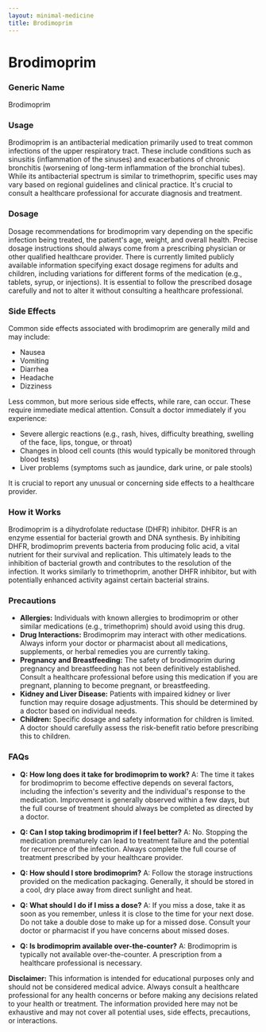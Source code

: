 ```yaml
---
layout: minimal-medicine
title: Brodimoprim
---
```


# Brodimoprim
### Generic Name
Brodimoprim

### Usage

Brodimoprim is an antibacterial medication primarily used to treat common infections of the upper respiratory tract.  These include conditions such as sinusitis (inflammation of the sinuses) and exacerbations of chronic bronchitis (worsening of long-term inflammation of the bronchial tubes).  While its antibacterial spectrum is similar to trimethoprim, specific uses may vary based on regional guidelines and clinical practice.  It's crucial to consult a healthcare professional for accurate diagnosis and treatment.

### Dosage

Dosage recommendations for brodimoprim vary depending on the specific infection being treated, the patient's age, weight, and overall health.  Precise dosage instructions should always come from a prescribing physician or other qualified healthcare provider.  There is currently limited publicly available information specifying exact dosage regimens for adults and children, including variations for different forms of the medication (e.g., tablets, syrup, or injections).  It is essential to follow the prescribed dosage carefully and not to alter it without consulting a healthcare professional.

### Side Effects

Common side effects associated with brodimoprim are generally mild and may include:

* Nausea
* Vomiting
* Diarrhea
* Headache
* Dizziness

Less common, but more serious side effects, while rare, can occur.  These require immediate medical attention.  Consult a doctor immediately if you experience:

* Severe allergic reactions (e.g., rash, hives, difficulty breathing, swelling of the face, lips, tongue, or throat)
* Changes in blood cell counts (this would typically be monitored through blood tests)
* Liver problems (symptoms such as jaundice, dark urine, or pale stools)


It is crucial to report any unusual or concerning side effects to a healthcare provider.

### How it Works

Brodimoprim is a dihydrofolate reductase (DHFR) inhibitor.  DHFR is an enzyme essential for bacterial growth and DNA synthesis. By inhibiting DHFR, brodimoprim prevents bacteria from producing folic acid, a vital nutrient for their survival and replication.  This ultimately leads to the inhibition of bacterial growth and contributes to the resolution of the infection.  It works similarly to trimethoprim, another DHFR inhibitor, but with potentially enhanced activity against certain bacterial strains.

### Precautions

* **Allergies:**  Individuals with known allergies to brodimoprim or other similar medications (e.g., trimethoprim) should avoid using this drug.
* **Drug Interactions:** Brodimoprim may interact with other medications.  Always inform your doctor or pharmacist about all medications, supplements, or herbal remedies you are currently taking.
* **Pregnancy and Breastfeeding:**  The safety of brodimoprim during pregnancy and breastfeeding has not been definitively established.  Consult a healthcare professional before using this medication if you are pregnant, planning to become pregnant, or breastfeeding.
* **Kidney and Liver Disease:**  Patients with impaired kidney or liver function may require dosage adjustments.  This should be determined by a doctor based on individual needs.
* **Children:**  Specific dosage and safety information for children is limited.  A doctor should carefully assess the risk-benefit ratio before prescribing this to children.

### FAQs

* **Q: How long does it take for brodimoprim to work?** A: The time it takes for brodimoprim to become effective depends on several factors, including the infection's severity and the individual's response to the medication. Improvement is generally observed within a few days, but the full course of treatment should always be completed as directed by a doctor.

* **Q: Can I stop taking brodimoprim if I feel better?** A: No.  Stopping the medication prematurely can lead to treatment failure and the potential for recurrence of the infection.  Always complete the full course of treatment prescribed by your healthcare provider.

* **Q: How should I store brodimoprim?** A: Follow the storage instructions provided on the medication packaging.  Generally, it should be stored in a cool, dry place away from direct sunlight and heat.

* **Q: What should I do if I miss a dose?** A: If you miss a dose, take it as soon as you remember, unless it is close to the time for your next dose. Do not take a double dose to make up for a missed dose.  Consult your doctor or pharmacist if you have concerns about missed doses.

* **Q: Is brodimoprim available over-the-counter?** A:  Brodimoprim is typically not available over-the-counter.  A prescription from a healthcare professional is necessary.


**Disclaimer:**  This information is intended for educational purposes only and should not be considered medical advice.  Always consult a healthcare professional for any health concerns or before making any decisions related to your health or treatment.  The information provided here may not be exhaustive and may not cover all potential uses, side effects, precautions, or interactions.
